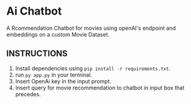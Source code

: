 # Ai Chatbot


A Rcommendation Chatbot for movies using openAI's endpoint and embeddings on a custom Movie Dataset.

## INSTRUCTIONS
1. Install dependencies using `pip install -r requirements.txt`.
2. run `py app.py` in your terminal.
3. Insert OpenAi key in the input prompt.
4. Insert query for movie recommendation to chatbot in input box that precedes.

